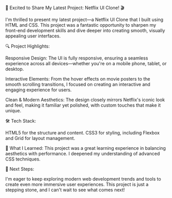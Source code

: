 🚀 Excited to Share My Latest Project: Netflix UI Clone! 🎬

I'm thrilled to present my latest project—a Netflix UI Clone that I built using HTML and CSS. This project was a fantastic opportunity to sharpen my front-end development skills and dive deeper into creating smooth, visually appealing user interfaces.

🔍 Project Highlights:

Responsive Design: The UI is fully responsive, ensuring a seamless experience across all devices—whether you're on a mobile phone, tablet, or desktop.

Interactive Elements: From the hover effects on movie posters to the smooth scrolling transitions, I focused on creating an interactive and engaging experience for users.

Clean & Modern Aesthetics: The design closely mirrors Netflix's iconic look and feel, making it familiar yet polished, with custom touches that make it unique.

🛠 Tech Stack:

HTML5 for the structure and content.
CSS3 for styling, including Flexbox and Grid for layout management.

📌 What I Learned:
This project was a great learning experience in balancing aesthetics with performance. I deepened my understanding of advanced CSS techniques.

🎯 Next Steps:

I'm eager to keep exploring modern web development trends and tools to create even more immersive user experiences. This project is just a stepping stone, and I can't wait to see what comes next!
